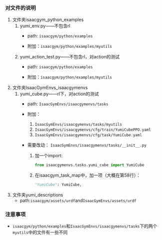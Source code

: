 ### 对文件的说明

1. 文件夹isaacgym_python_examples
    1. yumi_env.py——不包含rl
        * path: `isaacgym/python/examples`

        * 附加：`isaacgym/python/examples/myutils`
    2. yumi_action_test.py——不包含rl，对action的测试
        * path: `isaacgym/python/examples`

        * 附加：`isaacgym/python/examples/myutils`
2. 文件夹IsaacGymEnvs_isaacgymenvs
    1. yumi_cube.py——rl下，对action的测试
        * path: `IsaacGymEnvs/isaacgymenvs/tasks`

        * 附加：
          1. `IsaacGymEnvs/isaacgymenvs/tasks/myutils`
          2. `IsaacGymEnvs/isaacgymenvs/cfg/train/YumiCubePPO.yaml`
          3. `IsaacGymEnvs/isaacgymenvs/cfg/task/YumiCube.yaml`

        * 需要改动：
          `IsaacGymEnvs/isaacgymenvs/tasks/__init__.py`
          1. 加一个import:
              ```python
              from isaacgymenvs.tasks.yumi_cube import YumiCube
              ```
          2. 在isaacgym_task_map中，加一项（大概在第58行）：
              ```python
              "YumiCube": YumiCube,
              ```
3. 文件夹yumi_descriptions
    * path:`isaacgym/assets/urdf`and`IsaacGymEnvs/assets/urdf`

### 注意事项

* `isaacgym/python/examples`和`IsaacGymEnvs/isaacgymenvs/tasks`下的两个`myutils`中的文件有一些不同